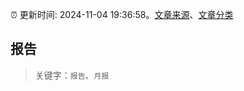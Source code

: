 :alarm_clock: 更新时间: 2024-11-04 19:36:58。[文章来源](/README.md)、[文章分类](/TAGS.md)

## 报告


> 关键字：`报告`、`月报`



